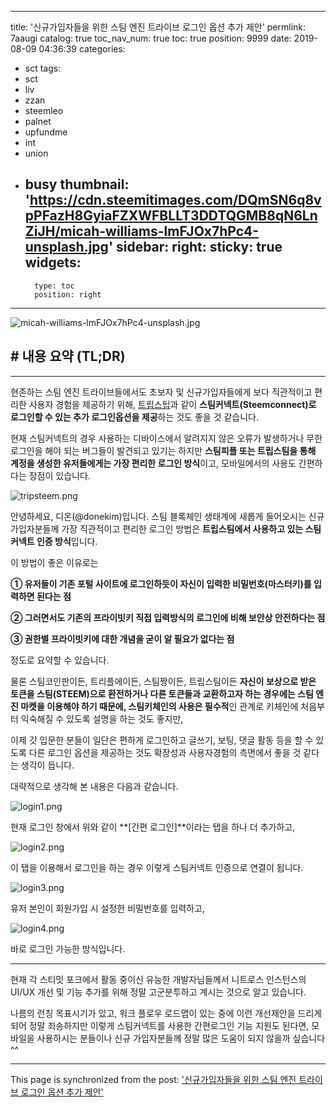 
---
title: '신규가입자들을 위한 스팀 엔진 트라이브 로그인 옵션 추가 제안'
permlink: 7aaugi
catalog: true
toc_nav_num: true
toc: true
position: 9999
date: 2019-08-09 04:36:39
categories:
- sct
tags:
- sct
- liv
- zzan
- steemleo
- palnet
- upfundme
- int
- union
- busy
thumbnail: 'https://cdn.steemitimages.com/DQmSN6q8vpPFazH8GyiaFZXWFBLLT3DDTQGMB8qN6LnZiJH/micah-williams-lmFJOx7hPc4-unsplash.jpg'
sidebar:
    right:
        sticky: true
widgets:
    -
        type: toc
        position: right
---


![micah-williams-lmFJOx7hPc4-unsplash.jpg](https://cdn.steemitimages.com/DQmSN6q8vpPFazH8GyiaFZXWFBLLT3DDTQGMB8qN6LnZiJH/micah-williams-lmFJOx7hPc4-unsplash.jpg)


## # 내용 요약 (TL;DR)
---

현존하는 스팀 엔진 트라이브들에서도 초보자 및 신규가입자들에게 보다 직관적이고 편리한 사용자 경험을 제공하기 위해, [트립스팁](https://kr.tripsteem.com/)과 같이 **스팀커넥트(Steemconnect)로 로그인할 수 있는 추가 로그인옵션을 제공**하는 것도 좋을 것 같습니다.

현재 스팀커넥트의 경우 사용하는 디바이스에서 알려지지 않은 오류가 발생하거나 무한 로그인을 해야 되는 버그들이 발견되고 있기는 하지만 **스팀피플 또는 트립스팀을 통해 계정을 생성한 유저들에게는 가장 편리한 로그인 방식**이고, 모바일에서의 사용도 간편하다는 장점이 있습니다.

![tripsteem.png](https://cdn.steemitimages.com/DQmXMnMPFaAcBMDVky6dqhMqbQz5PSUSzPo3pYrvLF5QkKw/tripsteem.png)

안녕하세요, 디온(@donekim)입니다. 스팀 블록체인 생태계에 새롭게 들어오시는 신규 가입자분들께 가장 직관적이고 편리한 로그인 방법은 **트립스팀에서 사용하고 있는 스팀커넥트 인증 방식**입니다.

이 방법이 좋은 이유로는

**① 유저들이 기존 포털 사이트에 로그인하듯이 자신이 입력한 비밀번호(마스터키)를 입력하면 된다는 점**

**② 그러면서도 기존의 프라이빗키 직접 입력방식의 로그인에 비해 보안상 안전하다는 점**

**③ 권한별 프라이빗키에 대한 개념을 굳이 알 필요가 없다는 점**

정도로 요약할 수 있습니다.

물론 스팀코인판이든, 트리플에이든, 스팀짱이든, 트립스팀이든 **자신이 보상으로 받은 토큰을 스팀(STEEM)으로 환전하거나 다른 토큰들과 교환하고자 하는 경우에는 스팀 엔진 마켓을 이용해야 하기 때문에, 스팀키체인의 사용은 필수적**인 관계로 키체인에 처음부터 익숙해질 수 있도록 설명을 하는 것도 좋지만,

이제 갓 입문한 분들이 일단은 편하게 로그인하고 글쓰기, 보팅, 댓글 활동 등을 할 수 있도록 다른 로그인 옵션을 제공하는 것도 확장성과 사용자경험의 측면에서 좋을 것 같다는 생각이 듭니다.

대략적으로 생각해 본 내용은 다음과 같습니다.

![login1.png](https://cdn.steemitimages.com/DQmbEtLFGd8Jww2Wkk9wH9kPKCbbrcpUv5t38uefBqUXTZe/login1.png)

현재 로그인 창에서 위와 같이 **[간편 로그인]**이라는 탭을 하나 더 추가하고, 

![login2.png](https://cdn.steemitimages.com/DQmRwUapQGYTifm3xtqNd7BNqK3fX7Lw1wXG62B9T3w3t8q/login2.png)

이 탭을 이용해서 로그인을 하는 경우 이렇게 스팀커넥트 인증으로 연결이 됩니다.

![login3.png](https://cdn.steemitimages.com/DQmNyQssxx9ZCDMc5qYPax31GAVPqjUZ6kFxFsMSLDxDQc1/login3.png)

유저 본인이 회원가입 시 설정한 비밀번호를 입력하고,

![login4.png](https://cdn.steemitimages.com/DQmVqrarCSZig1vGCWvFkbYThoZdsiMexfV5stpUHSneAT5/login4.png)

바로 로그인 가능한 방식입니다.

---


현재 각 스티밋 포크에서 활동 중이신 유능한 개발자님들께서 니트로스 인스턴스의 UI/UX 개선 및 기능 추가를 위해 정말 고군분투하고 계시는 것으로 알고 있습니다. 

나름의 런칭 목표시기가 있고, 워크 플로우 로드맵이 있는 중에 이런 개선제안을 드리게 되어 정말 죄송하지만 이렇게 스팀커넥트를 사용한 간편로그인 기능 지원도 된다면, 모바일을 사용하시는 분들이나 신규 가입자분들께 정말 많은 도움이 되지 않을까 싶습니다^^

- - -

This page is synchronized from the post: ['신규가입자들을 위한 스팀 엔진 트라이브 로그인 옵션 추가 제안'](https://steemit.com/@donekim/7aaugi)
